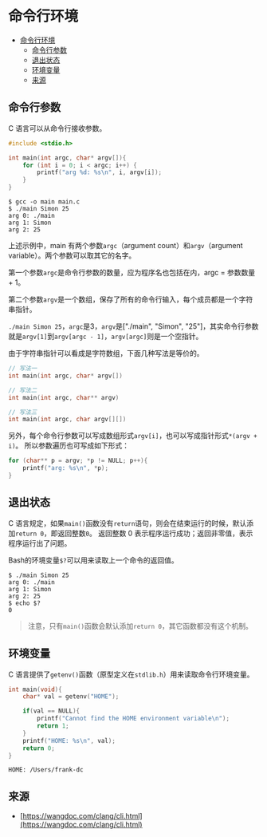 # 命令行环境
- [命令行环境](#命令行环境)
  - [命令行参数](#命令行参数)
  - [退出状态](#退出状态)
  - [环境变量](#环境变量)
  - [来源](#来源)

## 命令行参数
C 语言可以从命令行接收参数。
```c
#include <stdio.h>

int main(int argc, char* argv[]){
    for (int i = 0; i < argc; i++) {
        printf("arg %d: %s\n", i, argv[i]);
    }
}
```
```shell
$ gcc -o main main.c
$ ./main Simon 25
arg 0: ./main
arg 1: Simon
arg 2: 25
```
上述示例中，main 有两个参数`argc`（argument count）和`argv`（argument variable）。两个参数可以取其它的名字。

第一个参数`argc`是命令行参数的数量，应为程序名也包括在内，argc = 参数数量 + 1。

第二个参数`argv`是一个数组，保存了所有的命令行输入，每个成员都是一个字符串指针。

`./main Simon 25`，`argc`是3，`argv`是["./main", "Simon", "25"]，其实命令行参数就是`argv[1]`到`argv[argc - 1]`，`argv[argc]`则是一个空指针。

由于字符串指针可以看成是字符数组，下面几种写法是等价的。
```c
// 写法一
int main(int argc, char* argv[])

// 写法二
int main(int argc, char** argv)

// 写法三
int main(int argc, char argv[][])
```
另外，每个命令行参数可以写成数组形式`argv[i]`，也可以写成指针形式`*(argv + i)`。
所以参数遍历也可写成如下形式：
```c
for (char** p = argv; *p != NULL; p++){
    printf("arg: %s\n", *p);
}
```

## 退出状态
C 语言规定，如果`main()`函数没有`return`语句，则会在结束运行的时候，默认添加`return 0`，即返回整数`0`。
返回整数 0 表示程序运行成功；返回非零值，表示程序运行出了问题。

Bash的环境变量`$?`可以用来读取上一个命令的返回值。
```shell
$ ./main Simon 25
arg 0: ./main
arg 1: Simon
arg 2: 25
$ echo $?
0
```
> 注意，只有`main()`函数会默认添加`return 0`，其它函数都没有这个机制。

## 环境变量
C 语言提供了`getenv()`函数（原型定义在`stdlib.h`）用来读取命令行环境变量。
```c
int main(void){
    char* val = getenv("HOME");

    if(val == NULL){
        printf("Cannot find the HOME environment variable\n");
        return 1;
    }
    printf("HOME: %s\n", val);
    return 0;
}
```
```shell
HOME: /Users/frank-dc
```

## 来源
* [https://wangdoc.com/clang/cli.html](https://wangdoc.com/clang/cli.html)
